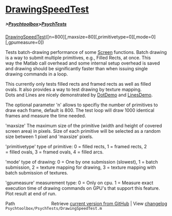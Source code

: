 # [DrawingSpeedTest](DrawingSpeedTest)
##### >[Psychtoolbox](Psychtoolbox)>[PsychTests](PsychTests)

[DrawingSpeedTest](DrawingSpeedTest)([n=800][,maxsize=80][,primitivetype=0][,mode=0][,gpumeasure=0])  
  
Tests batch-drawing performance of some [Screen](Screen) functions. Batch drawing  
is a way to submit multiple primitives, e.g., Filled Rects, at once. This  
way the Matlab call overhead and some internal setup overhead is saved  
and drawing should be significantly faster than when issuing single  
drawing commands in a loop.  
  
This currently only tests filled rects and framed rects as well as filled  
ovals. It also provides a way to test drawing by texture mapping.  
Dots and Lines are nicely demonstrated by [DotDemo](DotDemo) and [LinesDemo](LinesDemo).  
  
The optional parameter 'n' allows to specifiy the number of primitives to  
draw each frame, default is 800. The test loop will draw 1000 identical  
frames and measure the time needed.  
  
'maxsize' The maximum size of the primitive (width and height of covered  
screen area) in pixels. Size of each primitive will be selected as a random  
size between 1 pixel and 'maxsize' pixels.  
  
'primitivetype' type of primitive: 0 = filled rects, 1 = framed rects, 2  
= filled ovals, 3 = framed ovals, 4 = filled arcs.  
  
'mode' type of drawing: 0 = One by one submission (slowest), 1 = batch  
submission, 2 = texture mapping for drawing, 3 = texture mapping with  
batch submission of textures.  
  
'gpumeasure' measurement type: 0 = Only on cpu. 1 = Measure exact  
execution time of drawing commands on GPU's that support this feature.  
Plot result at end of run.  
  




<div class="code_header" style="text-align:right;">
  <span style="float:left;">Path&nbsp;&nbsp;</span> <span class="counter">Retrieve <a href=
  "https://raw.github.com/Psychtoolbox-3/Psychtoolbox-3/beta/Psychtoolbox/PsychTests/DrawingSpeedTest.m">current version from GitHub</a> | View <a href=
  "https://github.com/Psychtoolbox-3/Psychtoolbox-3/commits/beta/Psychtoolbox/PsychTests/DrawingSpeedTest.m">changelog</a></span>
</div>
<div class="code">
  <code>Psychtoolbox/PsychTests/DrawingSpeedTest.m</code>
</div>

